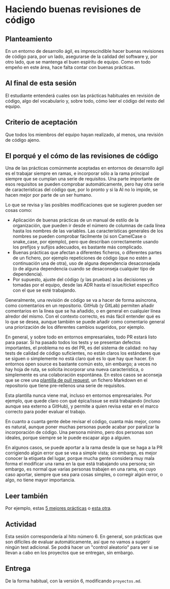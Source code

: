 # Haciendo buenas revisiones de código


## Planteamiento

En un entorno de desarrollo ágil, es imprescindible hacer buenas revisiones de
código para, por un lado, asegurarse de la calidad del software y, por otro
lado, que se mantenga el buen espíritu de equipo. Como en todo empeño en este
área, hace falta contar con buenas prácticas.

## Al final de esta sesión

El estudiante entenderá cuales osn las prácticas habituales en revisión de
código, algo del vocabulario y, sobre todo, cómo leer el código del resto del
equipo.


## Criterio de aceptación

Que todos los miembros del equipo hayan realizado, al menos, una revisión de
código ajeno.

## El porqué y el cómo de las revisiones de código

Una de las prácticas comúnmente aceptadas en entornos de desarrollo ágil es el
trabajar siempre en ramas, e incorporar sólo a la rama principal siempre que se
cumplan una serie de requisitos. Una parte importante de esos requisitos se
pueden comprobar automáticamente, pero hay otra serie de características del
código que, por lo pronto y si la AI no lo impide, se hacen mejor por parte de
un ser humano.

Lo que se revisa y las posibles modificaciones que se sugieren pueden ser cosas
como:
* Aplicación de buenas prácticas de un manual de estilo de la organización, que
  pueden ir desde el número de columnas de cada línea hasta los nombres de las
  variables. Las características generales de los nombres se pueden comprobar
  fácilmente (si son CamelCase o snake_case, por ejemplo), pero que describan
  correctamente usando los prefijos y sufijos adecuados, es bastante más
  complicado.
* Buenas prácticas que afectan a diferentes ficheros, o diferentes partes de un
  fichero, por ejemplo repeticiones de código (que no estén a continuación una
  de otra), uso de alguna dependencia desaconsejada (o de alguna dependencia
  cuando se desaconseja cualquier tipo de dependencia).
* Por supuesto, ajuste del código (y las pruebas) a las decisiones ya tomadas
  por el equipo, desde las ADR hasta el issue/ticket específico con el que se
  esté trabajando.

Generalmente, una revisión de código se va a hacer de forma asíncrona, como
  comentarios en un repositorio. GitHub (y GitLab) permiten añadir comentarios
  en la línea que se ha añadido, o en general en cualquier línea alredor del
  mismo. Con el contexto correcto, es más fácil entender qué es lo que se desea,
  aunque también se puede añadir como comentario general una priorización de los
  diferentes cambios sugeridos, por ejemplo.

En general, y sobre todo en entornos empresariales, todo PR estará listo para
pasar. Si ha pasado todos los tests y se presentan defectos importantes, el
problema no es del PR, es del sistema de calidad: no hay tests de calidad de
código suficientes, no están claros los estándares que se siguen o simplemente
no está claro qué es lo que hay que hacer. En entornos open source es bastante
común esto, sin embargo; a veces no hay hoja de ruta, se solicita incorporar una
nueva característica, o simplemente es una colaboración espontánea. En estos
casos se aconseja que se cree una [plantilla de pull
request](https://docs.github.com/es/communities/using-templates-to-encourage-useful-issues-and-pull-requests/creating-a-pull-request-template-for-your-repository),
un fichero Markdown en el repositorio que tiene pre-rellenos una serie de
requisitos.

Esta plantilla nunca viene mal, incluso en entornos empresariales. Por ejemplo,
que quede claro con qué épica/issue se está trabajando (incluso aunque sea
externo a GitHub), y permite a quien revisa estar en el marco correcto para
poder evaluar el trabajo.

En cuanto a cuanta gente debe revisar el código, cuanta más mejor, como es
natural, aunque poner muchas personas puede acabar por paralizar la
incorporación de código. Una persona mínimo, pero dos personas son ideales,
porque siempre se le puede escapar algo a alguien.

En algunos casos, se puede aportar a la rama desde la que se haga a la PR
corrigiendo algún error que se vea a simple vista; sin embargo, es mejor conocer
la etiqueta del lugar, porque mucha gente considera muy mala forma el modificar
una rama en la que está trabajando una persona; sin embargo, es normal que
varias personas trabajen en una rama, en cuyo caso aportar, siempre que sea para
cosas simples, o corregir algún error, o algo, no tiene mayor importancia.


## Leer también


Por ejemplo, estas [5 mejores
prácticas](https://tsh.io/blog/code-review-best-practices/) o [esta
otra](https://hamidmosalla.com/2020/11/11/code-review-best-practices-a-short-guide/).


## Actividad

Esta sesión correspondería al hito número 6. En general, son prácticas que son
difíciles de evaluar automáticamente, así que no vamos a sugerir ningún test
adicional. Se podrá hacer un "control aleatorio" para ver si se llevan a cabo en
los proyectos que se entregan, sin embargo.


## Entrega

De la forma habitual, con la versión 6, modificando `proyectos.md`.


